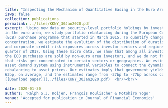 ```yaml
---
title: "Inspecting the Mechanism of Quantitative Easing in the Euro Area"
iswp: false
collection: publications
permalink: ../files/KKNY_30Jan2020.pdf
excerpt: 'Using new data on security-level portfolio holdings by investor type and for all countries
in the euro area, we study portfolio rebalancing during the European Central Bank’s
(ECB) purchase programme that started in March 2015. To quantify changes in risk
concentration, we estimate the evolution of the distribution of duration, government,
and corporate credit risk exposures across investor sectors and regions until the last
quarter of 2017. Using these micro data, we show that among all investors, most of
the ECB purchases are sold by non-euro area investors, and we do not fnd evidence
that risks get concentrated in certain sectors or geographies. We estimate a sector-level
asset demand system using instrumental variables to connect the dynamics of portfolio
rebalancing to asset prices. Our estimates imply that government yields declined by
63bp, on average, and the estimates range from -37bp to -77bp across countries. <br/><br/>
[[Download paper]](../files/KKNY_30Jan2020.pdf)  <br/><br/>
'
date: 2020-01-30
authors: 'Ralph S.J. Koijen, François Koulischer & Motohiro Yogo'
venue: 'Accepted for publication in Journal of Financial Economics'
---
```

